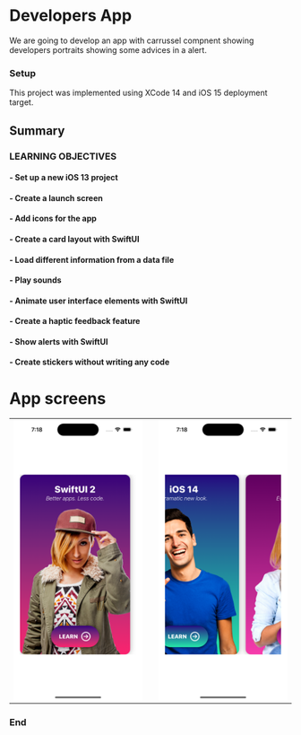 # Developers App

We are going to develop an app with carrussel compnent showing developers portraits showing some advices in a alert.

### Setup
This project was implemented using XCode 14 and iOS 15 deployment target.

## Summary

### LEARNING OBJECTIVES

#### - Set up a new iOS 13 project

#### - Create a launch screen

#### - Add icons for the app

#### - Create a card layout with SwiftUI

#### - Load different information from a data file

#### - Play sounds

#### - Animate user interface elements with SwiftUI

#### - Create a haptic feedback feature

#### - Show alerts with SwiftUI

#### - Create stickers without writing any code


# App screens

<table style="width:100%; border: 0px solid">
  <tr>
    <td><img src="Screenshots/1.png" alt="drawing" width="400" heigh="867" align="center"/></td>
    <td></td>
    <td><img src="Screenshots/2.png" alt="drawing" width="400" heigh="867" align="center"/></td>
  </tr>
</table>

### End
